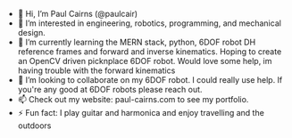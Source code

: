 - 👋 Hi, I’m Paul Cairns (@paulcair)
- 👀 I’m interested in engineering, robotics, programming, and mechanical design.
- 🌱 I’m currently learning the MERN stack, python, 6DOF robot DH reference frames and forward and inverse kinematics. Hoping to create an OpenCV driven picknplace 6DOF robot. Would love some help, im having trouble with the forward kinematics
- 💞️ I’m looking to collaborate on my 6DOF robot. I could really use help. If you're any good at 6DOF robots please reach out.
- 📫 Check out my website: paul-cairns.com to see my portfolio.
- ⚡ Fun fact: I play guitar and harmonica and enjoy travelling and the outdoors
<!---
paulcair/paulcair is a ✨ special ✨ repository because its `README.md` (this file) appears on your GitHub profile.
You can click the Preview link to take a look at your changes.
--->
